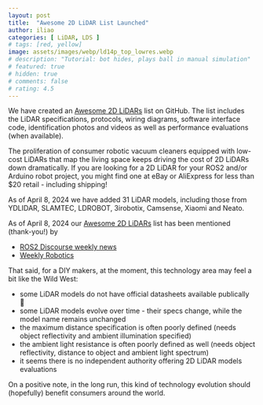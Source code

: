 ```yaml
---
layout: post
title:  "Awesome 2D LiDAR List Launched"
author: iliao
categories: [ LiDAR, LDS ]
# tags: [red, yellow]
image: assets/images/webp/ld14p_top_lowres.webp
# description: "Tutorial: bot hides, plays ball in manual simulation"
# featured: true
# hidden: true
# comments: false
# rating: 4.5
---
```

We have created an [Awesome 2D LiDARs](https://github.com/kaiaai/awesome-2d-lidars) list on GitHub. The list includes the LiDAR specifications, protocols, wiring diagrams, software interface code, identification photos and videos as well as performance evaluations (when available).

The proliferation of consumer robotic vacuum cleaners equipped with low-cost LiDARs that map the living space keeps driving the cost of 2D LiDARs down dramatically. If you are looking for a 2D LiDAR for your ROS2 and/or Arduino robot project, you might find one at eBay or AliExpress for less than $20 retail - including shipping!

As of April 8, 2024 we have added 31 LiDAR models, including those from YDLIDAR, SLAMTEC, LDROBOT, 3irobotix, Camsense, Xiaomi and Neato.

As of April 8, 2024 our [Awesome 2D LiDARs](https://github.com/kaiaai/awesome-2d-lidars) list has been mentioned (thank-you!) by
- [ROS2 Discourse weekly news](https://discourse.ros.org/t/ros-news-for-the-week-of-april-1st-2024/)
- [Weekly Robotics](https://www.weeklyrobotics.com/weekly-robotics-293)

That said, for a DIY makers, at the moment, this technology area may feel a bit like the Wild West:
- some LiDAR models do not have official datasheets available publically 🫤
- some LiDAR models evolve over time - their specs change, while the model name remains unchanged
- the maximum distance specification is often poorly defined (needs object reflectivity and ambient illumination specified)
- the ambient light resistance is often poorly defined as well (needs object reflectivity, distance to object and ambient light spectrum)
- it seems there is no independent authority offering 2D LiDAR models evaluations

On a positive note, in the long run, this kind of technology evolution should (hopefully) benefit consumers around the world.